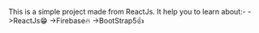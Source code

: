 This is a simple project made from ReactJs.
It help you to learn about:-
->ReactJs😁
->Firebase🔥
->BootStrap5👍
